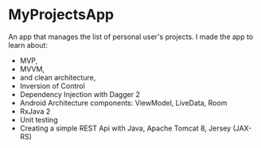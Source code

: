 # MyProjectsApp
An app that manages the list of personal user's projects. 
I made the app to learn about:
- MVP, 
- MVVM, 
- and clean architecture,
- Inversion of Control 
- Dependency Injection with Dagger 2
- Android Architecture components: ViewModel, LiveData, Room 
- RxJava 2
- Unit testing
- Creating a simple REST Api with Java, Apache Tomcat 8, Jersey (JAX-RS)
